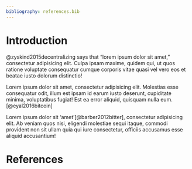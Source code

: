 ```yaml
---
bibliography: references.bib
---
```


# Introduction

@zyskind2015decentralizing says that “lorem ipsum dolor sit amet,” consectetur adipisicing elit. Culpa ipsam maxime, quidem qui, ut quos ratione voluptate consequatur cumque corporis vitae quasi vel vero eos et beatae iusto dolorum distinctio!

Lorem ipsum dolor sit amet, consectetur adipisicing elit. Molestias esse consequatur odit, illum est ipsam id earum iusto deserunt, cupiditate minima, voluptatibus fugiat! Est ea error aliquid, quisquam nulla eum.[@eyal2016bitcoin]

Lorem ipsum dolor sit ‘amet’[@barber2012bitter], consectetur adipisicing elit. Ab veniam quos nisi, eligendi molestiae sequi itaque, commodi provident non sit ullam quia qui iure consectetur, officiis accusamus esse aliquid accusantium!

# References
